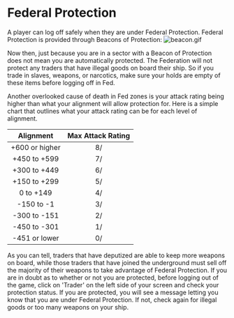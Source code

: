 <!-- TITLE: Protection -->
<!-- SUBTITLE: A quick summary of Protection -->

# Federal Protection
A player can log off safely when they are under Federal Protection. Federal Protection is provided through Beacons of Protection: <img src="http://www.smrealms.de/images/beacon.gif" alt="beacon.gif">

Now then, just because you are in a sector with a Beacon of Protection does not mean you are automatically protected. The Federation will not protect any traders that have illegal goods on board their ship. So if you trade in slaves, weapons, or narcotics, make sure your holds are empty of these items before logging off in Fed.

Another overlooked cause of death in Fed zones is your attack rating being higher than what your alignment will allow protection for. Here is a simple chart that outlines what your attack rating can be for each level of alignment.

| Alignment  | Max Attack Rating  |
|:---:|:---:|
| +600 or higher  | 8/  |
| +450 to +599  |  7/  |
| +300 to +449  | 6/ |
| +150 to +299 | 5/ |
| 0 to +149  | 4/  |
|  -150 to -1 |  3/ |
| -300 to -151  |  2/ |
|  -450 to -301  |  1/ |
|  -451 or lower |  0/ |

As you can tell, traders that have deputized are able to keep more weapons on board, while those traders that have joined the underground must sell off the majority of their weapons to take advantage of Federal Protection. If you are in doubt as to whether or not you are protected, before logging out of the game, click on 'Trader' on the left side of your screen and check your protection status. If you are protected, you will see a message letting you know that you are under Federal Protection. If not, check again for illegal goods or too many weapons on your ship.